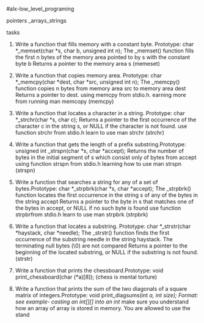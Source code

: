 #alx-low_level_programing

pointers _arrays_strings

tasks
1. Write a function that fills memory with a constant byte. Prototype: char *_memset(char *s, char b, unsigned int n);
The _memset() function fills the first n bytes of the memory area pointed to by s with the constant byte b
Returns a pointer to the memory area s
(memeset)

2. Write a function that copies memory area.
Prototype: char *_memcpy(char *dest, char *src, unsigned int n);
The _memcpy() function copies n bytes from memory area src to memory area dest
Returns a pointer to dest. using memcpy from stdio.h. earning more from running man memcopy
(memcpy) 

2. Write a function that locates a character in a string.
Prototype: char *_strchr(char *s, char c);
Returns a pointer to the first occurrence of the character c in the string s, or NULL if the character is not found. use function strchr from stdio.h learn to use man strchr
(strchr)

3. Write a function that gets the length of a prefix substring.Prototype: unsigned int _strspn(char *s, char *accept);
Returns the number of bytes in the initial segment of s which consist only of bytes from accept using function strspn  from stdio.h
learning how to use man strspn
(strspn)

4. Write a function that searches a string for any of a set of bytes.Prototype: char *_strpbrk(char *s, char *accept);
The _strpbrk() function locates the first occurrence in the string s of any of the bytes in the string accept
Returns a pointer to the byte in s that matches one of the bytes in accept, or NULL if no such byte is found
use function strpbrfrom stdio.h  learn to use man strpbrk
(strpbrk)

5. Write a function that locates a substring.
Prototype: char *_strstr(char *haystack, char *needle);
The _strstr() function finds the first occurrence of the substring needle in the string haystack. The terminating null bytes (\0) are not compared
Returns a pointer to the beginning of the located substring, or NULL if the substring is not found.
(strstr)

6. Write a function that prints the chessboard.Prototype: void print_chessboard(char (*a)[8]);
(chess is mental torture)

7. Write a function that prints the sum of the two diagonals of a square matrix of integers.Prototype: void print_diagsums(int *a, int size);
Format: see example- casting an int[][] into an int*
make sure you understand how an array of array is stored in memory.
You are allowed to use the stand 
